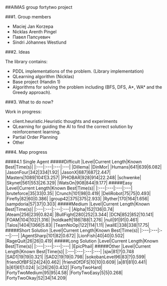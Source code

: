##AIMAS group fortytwo project

###1. Group members

- Maciej Jan Korzepa
- Nicklas Arenth Pingel
- Павел Папсуевич
- Sindri Jóhannes Westlund

###2. Ideas

The library contains:
  * PDDL implementations of the problem. (Library implementation)
  * QLearning algorithm (Nicklas)
  * Base project (Handin 1)
  * Algorithms for solving the problem including (BFS, DFS, A*, WA* and the Greedy approach).

###3. What to do now?

Work in progress:
  * client.heuristic.Heuristic thoughts and experiments
  * QLearning for guiding the AI to find the correct solution by reinforcement learning.
  * Partial Order Planning
  * Other


###4. Map progress

####4.1 Single Agent
#####Difficult
|Level|Current Length|Known Best|Time(s)|
|:---|:---|:---|:---|
|Dillema|
|DinMor|
|Humans|641|639|6.082|
|JasonFour|342|334|1.92|
|JasonX|687|687|2.447|
|Masters|1089|1041|3.257|
|PHOBAR|928|914|22.248|
|schwenke|
|Skynet|561|553|26.329|
|WatsOn|908|844|9.177|
#####Easy
|Level|Current Length|Known Best|Time(s)|
|:---|:---|:---|:---|
|bruteforce|35|33|0.35|
|Crunch|101|98|0.419|
|DeliRobot|75|75|0.493|
|Firefly|82|60|0.386|
|group42|375|375|2.933|
|Ryther|170|164|1.656|
|sampdoria|57|37|0.303|
#####Medium
|Level|Current Length|Known Best|Time(s)|
|:---|:---|:---|:---|
|Alpha|152|136|0.74|
|Ateam|256|239|0.824|
|BullFight|280|252|3.344|
|DCN|852|852|10.141|
|FOAM|104|102|1.316|
|holdkaeft|186|188|1.276|
|null|91|91|0.461|
|Talos|1404|1366|5.83|
|TeamNoOp|122|114|1.11|
|wallE|338|338|17.75|
#####Short Solution
|Level|Current Length|Known Best|Time(s)|
|:---|:---|:---|:---|
|AgentSharp|101|82|0.672|
|LionFish|40|40|0.502|
|RageQuit|26|26|0.419|
#####Long Solution
|Level|Current Length|Known Best|Time(s)|
|:---|:---|:---|:---|
|EpicPhail|
#####Other
|Level|Current Length|Known Best|Time(s)|
|:---|:---|:---|:---|
|sjw|81|?|0.748
|SAD1|19|19|0.321|
|SAD2|19|19|0.798|
|sokobanLevel96|83|?|0.599|
|friendOfBFS|24|24|0.462|
|friendOfDFS|10|10|0.609|
|a|81|81|0.441|
|b|61|61|1.024|
|c|26|26|0.432|
|FortyTwoHard|
|FortyTwoMedium|95|95|4.58|
|FortyTwoEasy|5|5|0.268|
|FortyTwoOkay|52|34|14.209|
